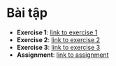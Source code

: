 # Bài tập
- **Exercise 1**: [link to exercise 1](https://colab.research.google.com/drive/1_F223J08mkgSMJwduFYn5zc4brclmGJq#scrollTo=ObgMrrL3N056)  
- **Exercise 2**: [link to exercise 2](https://colab.research.google.com/drive/13ANaxWbm3h0vHnJ_yn9h_S5D9L0kQl-C#scrollTo=uX91fUOAStsc) 
- **Exercise 3**: [link to exercise 3](https://colab.research.google.com/drive/17MYKK00xr2TlFvYW1vKQzP7oUp3AFg_4#scrollTo=e4bjG2e5IxLq)  
- **Assignment**: [link to assignment](https://colab.research.google.com/drive/1qWSk7f3oPDKcuVAuoSiDu-nb0ZZCTzDa#scrollTo=4cJoseZrNSgc) 


